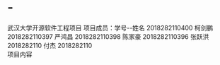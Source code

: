 # -
武汉大学开源软件工程项目
项目成员：学号--姓名
2018282110400 柯剑鹏
2018282110397 严鸿昌
2018282110398 陈家豪
2018282110396 张跃洪
2018282110    付杰
2018282110    
项目内容
